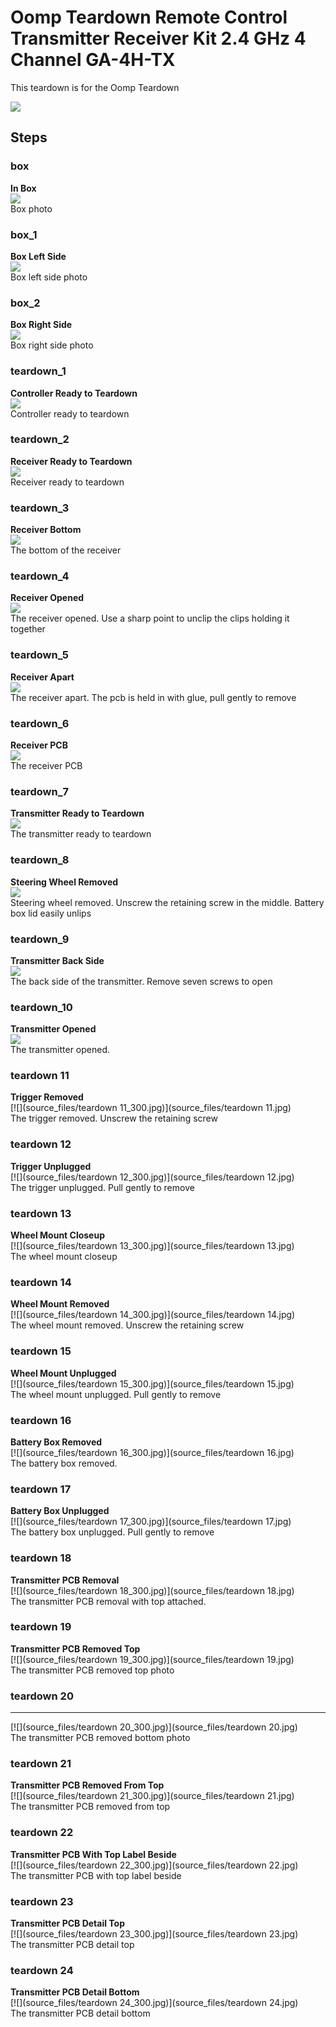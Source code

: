 # Oomp Teardown Remote Control Transmitter Receiver Kit 2.4 GHz 4 Channel GA-4H-TX
This teardown is for the Oomp Teardown





[![](image_600.jpg)](image.jpg)

    

    

    

    

    

    

    

    

    

    






## Steps

### box
**In Box**   
[![](source_files/box_300.jpg)](source_files/box.jpg)  
Box photo

### box_1
**Box Left Side**   
[![](source_files/box_1_300.jpg)](source_files/box_1.jpg)  
Box left side photo

### box_2
**Box Right Side**   
[![](source_files/box_2_300.jpg)](source_files/box_2.jpg)  
Box right side photo

### teardown_1
**Controller Ready to Teardown**   
[![](source_files/teardown_1_300.jpg)](source_files/teardown_1.jpg)  
Controller ready to teardown

### teardown_2
**Receiver Ready to Teardown**   
[![](source_files/teardown_2_300.jpg)](source_files/teardown_2.jpg)  
Receiver ready to teardown

### teardown_3
**Receiver Bottom**   
[![](source_files/teardown_3_300.jpg)](source_files/teardown_3.jpg)  
The bottom of the receiver

### teardown_4
**Receiver Opened**   
[![](source_files/teardown_4_300.jpg)](source_files/teardown_4.jpg)  
The receiver opened. Use a sharp point to unclip the clips holding it together

### teardown_5
**Receiver Apart**   
[![](source_files/teardown_5_300.jpg)](source_files/teardown_5.jpg)  
The receiver apart. The pcb is held in with glue, pull gently to remove

### teardown_6
**Receiver PCB**   
[![](source_files/teardown_6_300.jpg)](source_files/teardown_6.jpg)  
The receiver PCB

### teardown_7
**Transmitter Ready to Teardown**   
[![](source_files/teardown_7_300.jpg)](source_files/teardown_7.jpg)  
The transmitter ready to teardown

### teardown_8
**Steering Wheel Removed**   
[![](source_files/teardown_8_300.jpg)](source_files/teardown_8.jpg)  
Steering wheel removed. Unscrew the retaining screw in the middle. Battery box lid easily unlips

### teardown_9
**Transmitter Back Side**   
[![](source_files/teardown_9_300.jpg)](source_files/teardown_9.jpg)  
The back side of the transmitter. Remove seven screws to open

### teardown_10
**Transmitter Opened**   
[![](source_files/teardown_10_300.jpg)](source_files/teardown_10.jpg)  
The transmitter opened.

### teardown 11
**Trigger Removed**   
[![](source_files/teardown 11_300.jpg)](source_files/teardown 11.jpg)  
The trigger removed. Unscrew the retaining screw

### teardown 12
**Trigger Unplugged**   
[![](source_files/teardown 12_300.jpg)](source_files/teardown 12.jpg)  
The trigger unplugged. Pull gently to remove

### teardown 13
**Wheel Mount Closeup**   
[![](source_files/teardown 13_300.jpg)](source_files/teardown 13.jpg)  
The wheel mount closeup

### teardown 14
**Wheel Mount Removed**   
[![](source_files/teardown 14_300.jpg)](source_files/teardown 14.jpg)  
The wheel mount removed. Unscrew the retaining screw

### teardown 15
**Wheel Mount Unplugged**   
[![](source_files/teardown 15_300.jpg)](source_files/teardown 15.jpg)  
The wheel mount unplugged. Pull gently to remove

### teardown 16
**Battery Box Removed**   
[![](source_files/teardown 16_300.jpg)](source_files/teardown 16.jpg)  
The battery box removed.

### teardown 17
**Battery Box Unplugged**   
[![](source_files/teardown 17_300.jpg)](source_files/teardown 17.jpg)  
The battery box unplugged. Pull gently to remove

### teardown 18
**Transmitter PCB Removal**   
[![](source_files/teardown 18_300.jpg)](source_files/teardown 18.jpg)  
The transmitter PCB removal with top attached.

### teardown 19
**Transmitter PCB Removed Top**   
[![](source_files/teardown 19_300.jpg)](source_files/teardown 19.jpg)  
The transmitter PCB removed top photo

### teardown 20
****   
[![](source_files/teardown 20_300.jpg)](source_files/teardown 20.jpg)  
The transmitter PCB removed bottom photo

### teardown 21
**Transmitter PCB Removed From Top**   
[![](source_files/teardown 21_300.jpg)](source_files/teardown 21.jpg)  
The transmitter PCB removed from top

### teardown 22
**Transmitter PCB With Top Label Beside**   
[![](source_files/teardown 22_300.jpg)](source_files/teardown 22.jpg)  
The transmitter PCB with top label beside

### teardown 23
**Transmitter PCB Detail Top**   
[![](source_files/teardown 23_300.jpg)](source_files/teardown 23.jpg)  
The transmitter PCB detail top

### teardown 24
**Transmitter PCB Detail Bottom**   
[![](source_files/teardown 24_300.jpg)](source_files/teardown 24.jpg)  
The transmitter PCB detail bottom

